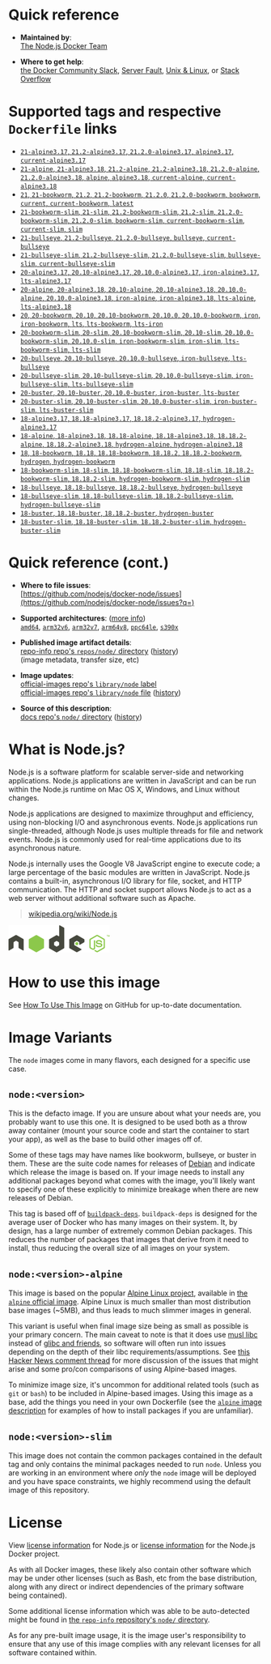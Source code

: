<!--

********************************************************************************

WARNING:

    DO NOT EDIT "node/README.md"

    IT IS AUTO-GENERATED

    (from the other files in "node/" combined with a set of templates)

********************************************************************************

-->

# Quick reference

-	**Maintained by**:  
	[The Node.js Docker Team](https://github.com/nodejs/docker-node)

-	**Where to get help**:  
	[the Docker Community Slack](https://dockr.ly/comm-slack), [Server Fault](https://serverfault.com/help/on-topic), [Unix & Linux](https://unix.stackexchange.com/help/on-topic), or [Stack Overflow](https://stackoverflow.com/help/on-topic)

# Supported tags and respective `Dockerfile` links

-	[`21-alpine3.17`, `21.2-alpine3.17`, `21.2.0-alpine3.17`, `alpine3.17`, `current-alpine3.17`](https://github.com/nodejs/docker-node/blob/ed83529ea65cfbeadda161ee501b4cf83444aa2d/21/alpine3.17/Dockerfile)
-	[`21-alpine`, `21-alpine3.18`, `21.2-alpine`, `21.2-alpine3.18`, `21.2.0-alpine`, `21.2.0-alpine3.18`, `alpine`, `alpine3.18`, `current-alpine`, `current-alpine3.18`](https://github.com/nodejs/docker-node/blob/ed83529ea65cfbeadda161ee501b4cf83444aa2d/21/alpine3.18/Dockerfile)
-	[`21`, `21-bookworm`, `21.2`, `21.2-bookworm`, `21.2.0`, `21.2.0-bookworm`, `bookworm`, `current`, `current-bookworm`, `latest`](https://github.com/nodejs/docker-node/blob/ed83529ea65cfbeadda161ee501b4cf83444aa2d/21/bookworm/Dockerfile)
-	[`21-bookworm-slim`, `21-slim`, `21.2-bookworm-slim`, `21.2-slim`, `21.2.0-bookworm-slim`, `21.2.0-slim`, `bookworm-slim`, `current-bookworm-slim`, `current-slim`, `slim`](https://github.com/nodejs/docker-node/blob/ed83529ea65cfbeadda161ee501b4cf83444aa2d/21/bookworm-slim/Dockerfile)
-	[`21-bullseye`, `21.2-bullseye`, `21.2.0-bullseye`, `bullseye`, `current-bullseye`](https://github.com/nodejs/docker-node/blob/ed83529ea65cfbeadda161ee501b4cf83444aa2d/21/bullseye/Dockerfile)
-	[`21-bullseye-slim`, `21.2-bullseye-slim`, `21.2.0-bullseye-slim`, `bullseye-slim`, `current-bullseye-slim`](https://github.com/nodejs/docker-node/blob/ed83529ea65cfbeadda161ee501b4cf83444aa2d/21/bullseye-slim/Dockerfile)
-	[`20-alpine3.17`, `20.10-alpine3.17`, `20.10.0-alpine3.17`, `iron-alpine3.17`, `lts-alpine3.17`](https://github.com/nodejs/docker-node/blob/b98d3851de95667630dba35299898eeae1dd30e6/20/alpine3.17/Dockerfile)
-	[`20-alpine`, `20-alpine3.18`, `20.10-alpine`, `20.10-alpine3.18`, `20.10.0-alpine`, `20.10.0-alpine3.18`, `iron-alpine`, `iron-alpine3.18`, `lts-alpine`, `lts-alpine3.18`](https://github.com/nodejs/docker-node/blob/b98d3851de95667630dba35299898eeae1dd30e6/20/alpine3.18/Dockerfile)
-	[`20`, `20-bookworm`, `20.10`, `20.10-bookworm`, `20.10.0`, `20.10.0-bookworm`, `iron`, `iron-bookworm`, `lts`, `lts-bookworm`, `lts-iron`](https://github.com/nodejs/docker-node/blob/b98d3851de95667630dba35299898eeae1dd30e6/20/bookworm/Dockerfile)
-	[`20-bookworm-slim`, `20-slim`, `20.10-bookworm-slim`, `20.10-slim`, `20.10.0-bookworm-slim`, `20.10.0-slim`, `iron-bookworm-slim`, `iron-slim`, `lts-bookworm-slim`, `lts-slim`](https://github.com/nodejs/docker-node/blob/b98d3851de95667630dba35299898eeae1dd30e6/20/bookworm-slim/Dockerfile)
-	[`20-bullseye`, `20.10-bullseye`, `20.10.0-bullseye`, `iron-bullseye`, `lts-bullseye`](https://github.com/nodejs/docker-node/blob/b98d3851de95667630dba35299898eeae1dd30e6/20/bullseye/Dockerfile)
-	[`20-bullseye-slim`, `20.10-bullseye-slim`, `20.10.0-bullseye-slim`, `iron-bullseye-slim`, `lts-bullseye-slim`](https://github.com/nodejs/docker-node/blob/b98d3851de95667630dba35299898eeae1dd30e6/20/bullseye-slim/Dockerfile)
-	[`20-buster`, `20.10-buster`, `20.10.0-buster`, `iron-buster`, `lts-buster`](https://github.com/nodejs/docker-node/blob/b98d3851de95667630dba35299898eeae1dd30e6/20/buster/Dockerfile)
-	[`20-buster-slim`, `20.10-buster-slim`, `20.10.0-buster-slim`, `iron-buster-slim`, `lts-buster-slim`](https://github.com/nodejs/docker-node/blob/b98d3851de95667630dba35299898eeae1dd30e6/20/buster-slim/Dockerfile)
-	[`18-alpine3.17`, `18.18-alpine3.17`, `18.18.2-alpine3.17`, `hydrogen-alpine3.17`](https://github.com/nodejs/docker-node/blob/e148eb79f51510593647e6a10574f8931bf16384/18/alpine3.17/Dockerfile)
-	[`18-alpine`, `18-alpine3.18`, `18.18-alpine`, `18.18-alpine3.18`, `18.18.2-alpine`, `18.18.2-alpine3.18`, `hydrogen-alpine`, `hydrogen-alpine3.18`](https://github.com/nodejs/docker-node/blob/e148eb79f51510593647e6a10574f8931bf16384/18/alpine3.18/Dockerfile)
-	[`18`, `18-bookworm`, `18.18`, `18.18-bookworm`, `18.18.2`, `18.18.2-bookworm`, `hydrogen`, `hydrogen-bookworm`](https://github.com/nodejs/docker-node/blob/bdf5edb771596f7e3998ff318c3098850261b17b/18/bookworm/Dockerfile)
-	[`18-bookworm-slim`, `18-slim`, `18.18-bookworm-slim`, `18.18-slim`, `18.18.2-bookworm-slim`, `18.18.2-slim`, `hydrogen-bookworm-slim`, `hydrogen-slim`](https://github.com/nodejs/docker-node/blob/dbc174542d51f03535f6513391f569e3b93a91dd/18/bookworm-slim/Dockerfile)
-	[`18-bullseye`, `18.18-bullseye`, `18.18.2-bullseye`, `hydrogen-bullseye`](https://github.com/nodejs/docker-node/blob/bdf5edb771596f7e3998ff318c3098850261b17b/18/bullseye/Dockerfile)
-	[`18-bullseye-slim`, `18.18-bullseye-slim`, `18.18.2-bullseye-slim`, `hydrogen-bullseye-slim`](https://github.com/nodejs/docker-node/blob/dbc174542d51f03535f6513391f569e3b93a91dd/18/bullseye-slim/Dockerfile)
-	[`18-buster`, `18.18-buster`, `18.18.2-buster`, `hydrogen-buster`](https://github.com/nodejs/docker-node/blob/bdf5edb771596f7e3998ff318c3098850261b17b/18/buster/Dockerfile)
-	[`18-buster-slim`, `18.18-buster-slim`, `18.18.2-buster-slim`, `hydrogen-buster-slim`](https://github.com/nodejs/docker-node/blob/dbc174542d51f03535f6513391f569e3b93a91dd/18/buster-slim/Dockerfile)

# Quick reference (cont.)

-	**Where to file issues**:  
	[https://github.com/nodejs/docker-node/issues](https://github.com/nodejs/docker-node/issues?q=)

-	**Supported architectures**: ([more info](https://github.com/docker-library/official-images#architectures-other-than-amd64))  
	[`amd64`](https://hub.docker.com/r/amd64/node/), [`arm32v6`](https://hub.docker.com/r/arm32v6/node/), [`arm32v7`](https://hub.docker.com/r/arm32v7/node/), [`arm64v8`](https://hub.docker.com/r/arm64v8/node/), [`ppc64le`](https://hub.docker.com/r/ppc64le/node/), [`s390x`](https://hub.docker.com/r/s390x/node/)

-	**Published image artifact details**:  
	[repo-info repo's `repos/node/` directory](https://github.com/docker-library/repo-info/blob/master/repos/node) ([history](https://github.com/docker-library/repo-info/commits/master/repos/node))  
	(image metadata, transfer size, etc)

-	**Image updates**:  
	[official-images repo's `library/node` label](https://github.com/docker-library/official-images/issues?q=label%3Alibrary%2Fnode)  
	[official-images repo's `library/node` file](https://github.com/docker-library/official-images/blob/master/library/node) ([history](https://github.com/docker-library/official-images/commits/master/library/node))

-	**Source of this description**:  
	[docs repo's `node/` directory](https://github.com/docker-library/docs/tree/master/node) ([history](https://github.com/docker-library/docs/commits/master/node))

# What is Node.js?

Node.js is a software platform for scalable server-side and networking applications. Node.js applications are written in JavaScript and can be run within the Node.js runtime on Mac OS X, Windows, and Linux without changes.

Node.js applications are designed to maximize throughput and efficiency, using non-blocking I/O and asynchronous events. Node.js applications run single-threaded, although Node.js uses multiple threads for file and network events. Node.js is commonly used for real-time applications due to its asynchronous nature.

Node.js internally uses the Google V8 JavaScript engine to execute code; a large percentage of the basic modules are written in JavaScript. Node.js contains a built-in, asynchronous I/O library for file, socket, and HTTP communication. The HTTP and socket support allows Node.js to act as a web server without additional software such as Apache.

> [wikipedia.org/wiki/Node.js](https://en.wikipedia.org/wiki/Node.js)

![logo](https://raw.githubusercontent.com/docker-library/docs/01c12653951b2fe592c1f93a13b4e289ada0e3a1/node/logo.png)

# How to use this image

See [How To Use This Image](https://github.com/nodejs/docker-node/blob/master/README.md#how-to-use-this-image) on GitHub for up-to-date documentation.

# Image Variants

The `node` images come in many flavors, each designed for a specific use case.

## `node:<version>`

This is the defacto image. If you are unsure about what your needs are, you probably want to use this one. It is designed to be used both as a throw away container (mount your source code and start the container to start your app), as well as the base to build other images off of.

Some of these tags may have names like bookworm, bullseye, or buster in them. These are the suite code names for releases of [Debian](https://wiki.debian.org/DebianReleases) and indicate which release the image is based on. If your image needs to install any additional packages beyond what comes with the image, you'll likely want to specify one of these explicitly to minimize breakage when there are new releases of Debian.

This tag is based off of [`buildpack-deps`](https://hub.docker.com/_/buildpack-deps/). `buildpack-deps` is designed for the average user of Docker who has many images on their system. It, by design, has a large number of extremely common Debian packages. This reduces the number of packages that images that derive from it need to install, thus reducing the overall size of all images on your system.

## `node:<version>-alpine`

This image is based on the popular [Alpine Linux project](https://alpinelinux.org), available in [the `alpine` official image](https://hub.docker.com/_/alpine). Alpine Linux is much smaller than most distribution base images (~5MB), and thus leads to much slimmer images in general.

This variant is useful when final image size being as small as possible is your primary concern. The main caveat to note is that it does use [musl libc](https://musl.libc.org) instead of [glibc and friends](https://www.etalabs.net/compare_libcs.html), so software will often run into issues depending on the depth of their libc requirements/assumptions. See [this Hacker News comment thread](https://news.ycombinator.com/item?id=10782897) for more discussion of the issues that might arise and some pro/con comparisons of using Alpine-based images.

To minimize image size, it's uncommon for additional related tools (such as `git` or `bash`) to be included in Alpine-based images. Using this image as a base, add the things you need in your own Dockerfile (see the [`alpine` image description](https://hub.docker.com/_/alpine/) for examples of how to install packages if you are unfamiliar).

## `node:<version>-slim`

This image does not contain the common packages contained in the default tag and only contains the minimal packages needed to run `node`. Unless you are working in an environment where *only* the `node` image will be deployed and you have space constraints, we highly recommend using the default image of this repository.

# License

View [license information](https://github.com/nodejs/node/blob/master/LICENSE) for Node.js or [license information](https://github.com/nodejs/docker-node/blob/master/LICENSE) for the Node.js Docker project.

As with all Docker images, these likely also contain other software which may be under other licenses (such as Bash, etc from the base distribution, along with any direct or indirect dependencies of the primary software being contained).

Some additional license information which was able to be auto-detected might be found in [the `repo-info` repository's `node/` directory](https://github.com/docker-library/repo-info/tree/master/repos/node).

As for any pre-built image usage, it is the image user's responsibility to ensure that any use of this image complies with any relevant licenses for all software contained within.
